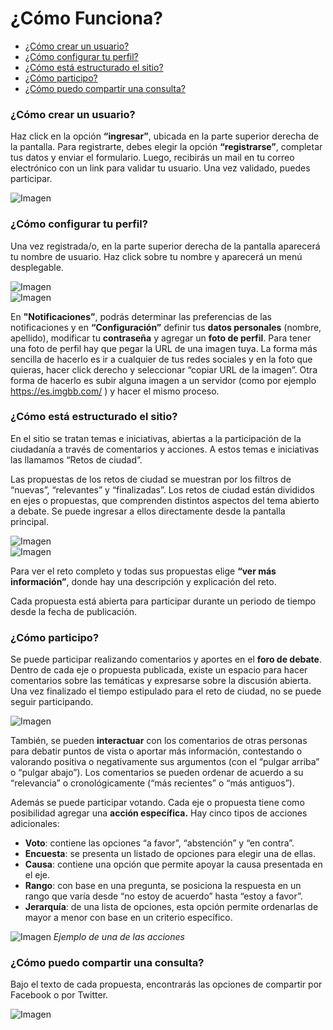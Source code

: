 # ¿Cómo Funciona?

* [¿Cómo crear un usuario?](#crear-usuario)
* [¿Cómo configurar tu perfil?](#configurar-perfil)
* [¿Cómo está estructurado el sitio?](#estructura-del-sitio)
* [¿Cómo participo?](#participacion)
* [¿Cómo puedo compartir una consulta?](#compartir-consulta)

### ¿Cómo crear un usuario? <a name="crear-usuario"></a>
Haz click en la opción **“ingresar”**, ubicada en la parte superior derecha de la pantalla. Para registrarte, debes elegir la opción **“registrarse”**, completar tus datos y enviar el formulario. Luego, recibirás un mail en tu correo electrónico con un link para validar tu usuario. Una vez validado, puedes participar. 

![Imagen](/ext/lib/site/help/register.png)

### ¿Cómo configurar tu perfil? <a name="configurar-perfil"></a>
Una vez registrada/o, en la parte superior derecha de la pantalla aparecerá tu nombre de usuario. Haz click sobre tu nombre y aparecerá un menú desplegable.

![Imagen](/ext/lib/site/help/user-button.png)   
![Imagen](/ext/lib/site/help/user-dropdown.png)

En **"Notificaciones”**, podrás determinar las preferencias de las notificaciones y en **“Configuración”** definir tus __datos personales__ (nombre, apellido), modificar tu __contraseña__ y agregar un __foto de perfil__. Para tener una foto de perfil hay que pegar la URL de una imagen tuya. La forma más sencilla de hacerlo es ir a cualquier de tus redes sociales y en la foto que quieras, hacer click derecho y seleccionar “copiar URL de la imagen”. Otra forma de hacerlo es subir alguna imagen a un servidor (como por ejemplo <a target="_blank" href="https://es.imgbb.com/">https://es.imgbb.com/</a> ) y hacer el mismo proceso.

### ¿Cómo está estructurado el sitio? <a name="estructura-del-sitio"></a>
En el sitio se tratan temas e iniciativas, abiertas a la participación de la ciudadanía a través de comentarios y acciones. A estos temas e iniciativas las llamamos “Retos de ciudad”.

Las propuestas de los retos de ciudad se muestran por los filtros de “nuevas”, “relevantes” y “finalizadas”. Los retos de ciudad están divididos en ejes o propuestas, que comprenden distintos aspectos del tema abierto a debate. Se puede ingresar a ellos directamente desde la pantalla principal.

![Imagen](/ext/lib/site/help/consultas-search.png)   
![Imagen](/ext/lib/site/help/consulta-topics.png)

Para ver el reto completo y todas sus propuestas elige **“ver más información”**, donde hay una descripción y explicación del reto.

Cada propuesta está abierta para participar durante un periodo de tiempo desde la fecha de publicación.

### ¿Cómo participo? <a name="participacion"></a>

Se puede participar realizando comentarios y aportes en el **foro de debate**. Dentro de cada eje o propuesta publicada, existe un espacio para hacer comentarios sobre las temáticas y expresarse sobre la discusión abierta. Una vez finalizado el tiempo estipulado para el reto de ciudad, no se puede seguir participando.

![Imagen](/ext/lib/site/help/comentarios.png)

También, se pueden **interactuar** con los comentarios de otras personas para debatir puntos de vista o aportar más información, contestando o valorando positiva o negativamente sus argumentos (con el “pulgar arriba” o “pulgar abajo”). Los comentarios se pueden ordenar de acuerdo a su “relevancia” o cronológicamente (“más recientes” o “más antiguos”).

Además se puede participar votando. Cada eje o propuesta tiene como posibilidad agregar una **acción específica.** Hay cinco tipos de acciones adicionales:

 - **Voto**: contiene las opciones “a favor”, “abstención” y “en contra”.
 - **Encuesta**: se presenta un listado de opciones para elegir una de ellas.
 - **Causa**: contiene una opción que permite apoyar la causa presentada en el eje.
 - **Rango**: con base en una pregunta, se posiciona la respuesta en un rango que varía desde “no estoy de acuerdo” hasta “estoy a favor”.
 - **Jerarquía**: de una lista de opciones, esta opción permite ordenarlas de mayor a menor con base en un criterio específico.

![Imagen](/ext/lib/site/help/accion-voto.png)
*Ejemplo de una de las acciones*

### ¿Cómo puedo compartir una consulta? <a name="compartir-consulta"></a>
Bajo el texto de cada propuesta, encontrarás las opciones de compartir por Facebook o por Twitter.

![Imagen](/ext/lib/site/help/share-topic.png)
